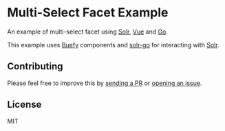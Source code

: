 # Multi-Select Facet Example
An example of multi-select facet using [Solr](https://lucene.apache.org/solr), [Vue](https://vuejs.org) and [Go](http://go.dev/).

This example uses [Buefy](http://buefy.org/) components and [solr-go](https://github.com/stevenferrer/solr-go) for interacting with [Solr](https://lucene.apache.org/solr).


## Contributing
Please feel free to improve this by [sending a PR](https://github.com/stevenferrer/multi-select-facet/pulls) or [opening an issue](https://github.com/stevenferrer/multi-select-facet/issues).

## License

MIT